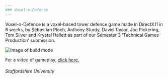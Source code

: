 ```yaml
---
### Voxel-o-Defence
---
```

Voxel-o-Defence is a voxel-based tower defence game made in DirectX11 in 6 weeks, by Sebastian Ploch, Anthony Sturdy, David Taylor, Joe Pickering, Tom Silver and Krystal Hallett as part of our Semester 3 'Technical Games Production' submission.

![Image of build mode](https://i.imgur.com/RtvYdJ3.png)

For a video of gameplay, [click here.](https://www.youtube.com/watch?v=FMve3t1q6Rc)

###### *Staffordshire University*
